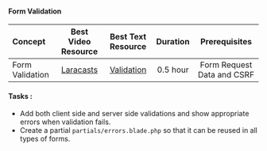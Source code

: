 #### Form Validation

Concept | Best Video Resource | Best Text Resource | Duration | Prerequisites
:-- | :--: | :--: | :--: | :--:
Form Validation | [Laracasts](https://laracasts.com/series/laravel-from-scratch-2017/episodes/12) | [Validation](https://laravel.com/docs/5.4/validation) | 0.5 hour | Form Request Data and CSRF

#### Tasks :
- Add both client side and server side validations and show appropriate errors when validation fails.
- Create a partial `partials/errors.blade.php` so that it can be reused in all types of forms.
